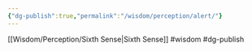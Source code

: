 ```yaml
---
{"dg-publish":true,"permalink":"/wisdom/perception/alert/"}
---
```


[[Wisdom/Perception/Sixth Sense\|Sixth Sense]]
#wisdom #dg-publish